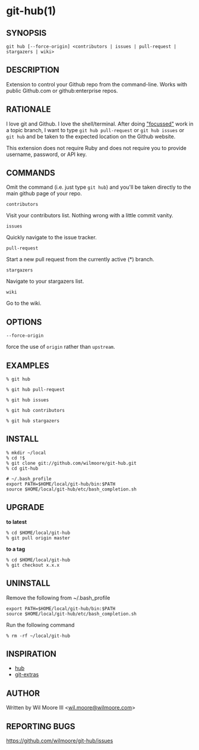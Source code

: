 git-hub(1)
=======================================

## SYNOPSIS

  `git hub [--force-origin] <contributors | issues | pull-request | stargazers | wiki>`

## DESCRIPTION

  Extension to control your Github repo from the command-line.
  Works with public Github.com or github:enterprise repos.

## RATIONALE

  I love git and Github. I love the shell/terminal. After doing
  ["focussed"][git-process] work in a topic branch, I want to type
  `git hub pull-request` or `git hub issues` or `git hub` and be
  taken to the expected location on the Github website.

  This extension does not require Ruby and does not require you to
  provide username, password, or API key.

## COMMANDS

  Omit the command (i.e. just type `git hub`) and you'll be taken
  directly to the main github page of your repo.


  `contributors`

  Visit your contributors list. Nothing wrong with a little commit vanity.

  `issues`

  Quickly navigate to the issue tracker.

  `pull-request`

  Start a new pull request from the currently active (*) branch.

  `stargazers`

  Navigate to your stargazers list.

  `wiki`

  Go to the wiki.

## OPTIONS

  `--force-origin`

  force the use of `origin` rather than `upstream`.

## EXAMPLES

    % git hub

    % git hub pull-request

    % git hub issues

    % git hub contributors

    % git hub stargazers

## INSTALL

    % mkdir ~/local
    % cd !$
    % git clone git://github.com/wilmoore/git-hub.git
    % cd git-hub

    # ~/.bash_profile
    export PATH=$HOME/local/git-hub/bin:$PATH
    source $HOME/local/git-hub/etc/bash_completion.sh

## UPGRADE

**to latest**

    % cd $HOME/local/git-hub
    % git pull origin master

**to a tag**

    % cd $HOME/local/git-hub
    % git checkout x.x.x

## UNINSTALL

Remove the following from ~/.bash_profile

    export PATH=$HOME/local/git-hub/bin:$PATH
    source $HOME/local/git-hub/etc/bash_completion.sh

Run the following command

    % rm -rf ~/local/git-hub

## INSPIRATION

- [hub](https://github.com/defunkt/hub)
- [git-extras](https://github.com/visionmedia/git-extras)

## AUTHOR

Written by Wil Moore III &lt;<wil.moore@wilmoore.com>&gt;

## REPORTING BUGS

https://github.com/wilmoore/git-hub/issues





[git-process]:  https://github.com/wilmoore/git-process
